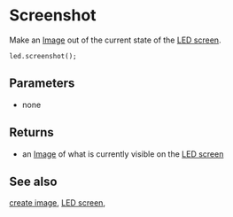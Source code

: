 # Screenshot

Make an [Image](/reference/images/image) out of the current state of the [LED screen](/device/screen).

```sig
led.screenshot();
```

## Parameters

* none

## Returns

* an [Image](/reference/images/image) of what is currently visible on the [LED screen](/device/screen)

## See also

[create image](/reference/images/create-image), [LED screen](/device/screen),
